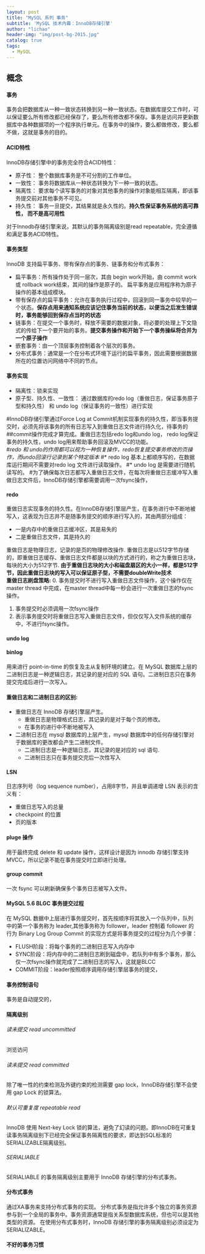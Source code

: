 ```yaml
---
layout: post
title: "MySQL 系列 事务"
subtitle: 'MySQL 技术内幕：InnoDB存储引擎'
author: "lichao"
header-img: "img/post-bg-2015.jpg"
catalog: true
tags:
  - MySQL
---
```


## 概念

#### 事务
事务会把数据库从一种一致状态转换到另一种一致状态。在数据库提交工作时，可以保证要么所有修改都已经保存了，要么所有修改都不保存。事务是访问并更新数据库中各种数据项的一个程序执行单元。在事务中的操作，要么都做修改，要么都不做，这就是事务的目的。
#### ACID特性
InnoDB存储引擎中的事务完全符合ACID特性：
* 原子性： 整个数据库事务是不可分割的工作单位。
* 一致性： 事务将数据库从一种状态转换为下一种一致的状态。
* 隔离性： 要求每个读写事务的对象对其他事务的操作对象能相互隔离，即该事务提交前对其他事务不可见。
* 持久性： 事务一旦提交，其结果就是永久性的。**持久性保证事务系统的高可靠性， 而不是高可用性**

对于Innodb存储引擎来说，其默认的事务隔离级别是read repeatable，完全遵循和满足事务ACID特性。

#### 事务类型
InnoDB 支持扁平事务、带有保存点的事务、链事务和分布式事务：
* 扁平事务：所有操作处于同一层次，其由 begin work开始，由 commit work或 rollback work结束，其间的操作是原子的。
扁平事务是应用程序称为原子操作的基本组成模块。
* 带有保存点的扁平事务：允许在事务执行过程中，回滚到同一事务中较早的一个状态。**保存点用来通知系统应该记住事务当前的状态，以便当之后发生错误时，事务能够回到保存点当时的状态**
* 链事务：在提交一个事务时，释放不需要的数据对象，将必要的处理上下文隐式的传给下一个要开始的事务。**提交事务操作和开始下一个事务操纵将合并为一个原子操作**
* 嵌套事务：由一个顶层事务控制着各个层次的事务。
* 分布式事务：通常是一个在分布式环境下运行的扁平事务，因此需要根据数据所在的位置访问网络中不同的节点。

#### 事务实现
* 隔离性：锁来实现
* 原子型、持久性、一致性： 通过数据库的redo log（重做日志，保证事务原子型和持久性） 和 undo log（保证事务的一致性）进行实现

#InnoDB存储引擎通过Force Log at Commit机制实现事务的持久性，即当事务提交时，必须先将该事务的所有日志写入到重做日志文件进行持久化，待事务的##commit操作完成才算完成。重做日志包括redo log和undo log， redo log保证事务的持久性，undo log用来帮助事务回滚及MVCC的功能。   
#*redo 和 undo的作用都可以视为一种恢复操作，redo恢复提交事务修改的页操作，而undo回滚行记录到某个特定版本*
#* redo log 基本上都顺序写的，在数据库运行期间不需要对redo log 文件进行读取操作。
#* undo log 是需要进行随机读写的。
#为了确保每次日志都写入重做日志文件，在每次将重做日志缓冲写入重做日志文件后，InnoDB存储引擎都需要调用一次fsync操作，
#### redo
重做日志实现事务的持久性。在InnoDB存储引擎层产生，在事务进行中不断地被写入，这表现为日志并不是随事务提交的顺序进行写入的，其由两部分组成： 
* 一是内存中的重做日志缓冲区，其是易失的
* 二是重做日志文件，其是持久的

重做日志是物理日志，记录的是页的物理修改操作. 重做日志是以512字节存储的，即重做日志缓存、重做日志文件都是以块的方式进行的，称之为重做日志块，每块的大小为512字节. **由于重做日志块的大小和磁盘扇区的大小一样，都是512字节，因此重做日志块的写入可以保证原子型，不需要doubleWrite技术**     
**重做日志刷盘策略:**
0. 事务提交时不进行写入重做日志文件操作，这个操作仅在master thread 中完成，在master thread中每一秒会进行一次重做日志的fsync操作。
1. 事务提交时必须调用一次fsync操作
2. 表示事务提交时将重做日志写入重做日志文件，但仅仅写入文件系统的缓存中，不进行fsync操作。

#### undo log

#### binlog
用来进行 point-in-time 的恢复及主从复制环境的建立。在 MySQL 数据库上层的二进制日志是一种逻辑日志，其记录的是对应的 SQL 语句。二进制日志只在事务提交完成后进行一次写入。

#### 重做日志和二进制日志的区别:
  * 重做日志在 InnoDB 存储引擎层产生。
    * 重做日志是物理格式日志，其记录的是对于每个页的修改。
    * 在事务的进行中不断地被写入
  * 二进制日志在 mysql 数据库的上层产生，mysql 数据库中的任何存储引擎对于数据库的更改都会产生二进制文件。
    * 二进制日志是一种逻辑日志，其记录的是对应的 sql 语句.
    * 二进制日志只在事务提交完后一次性写入

#### LSN
日志序列号（log sequence number），占用8字节，并且单调递增
LSN 表示的含义有：
* 重做日志写入的总量
* checkpoint 的位置
* 页的版本

#### pluge 操作
用于最终完成 delete 和 update 操作，这样设计是因为 innodb 存储引擎支持 MVCC，所以记录不能在事务提交时立即进行处理。    


#### group commit
一次 fsync 可以刷新确保多个事务日志被写入文件。

#### MySQL 5.6 BLGC 事务提交过程
在 MySQL 数据中上层进行事务提交时，首先按顺序将其放入一个队列中，队列中的第一个事务称为 leader,其他事务称为 follower，leader 控制着 follower 的行为
Binary Log Group Commit 的实现方式是将事务提交的过程分为几个步骤：
* FLUSH阶段：将每个事务的二进制日志写入内存中
* SYNC阶段：将内存中的二进制日志刷到磁盘中，若队列中有多个事务，那么仅一次fsync操作就完成了二进制日志的写入，这就是BLCC
* COMMIT阶段：leader按照顺序调用存储引擎层事务的提交，

#### 事务控制语句
事务是自动提交的，

#### 隔离级别
###### 读未提交 read uncommitted
浏览访问
###### 读未提交 read committed
除了唯一性的约束检测及外键约束的检测需要 gap lock，InnoDB存储引擎不会使用 gap Lock 的锁算法。

###### 默认可重复度 repeatable read
InnoDB 使用 Next-key Lock 锁的算法，避免了幻读的问题。即InnoDB在可重复读事务隔离级别下已经完全保证事务隔离性的要求，即达到SQL标准的SERIALIZABLE隔离级别。

###### SERIALIABLE
SERIALIABLE 的事务隔离级别主要用于 InnoDB 存储引擎的分布式事务。

#### 分布式事务
通过XA事务来支持分布式事务的实现。
分布式事务是指允许多个独立的事务资源参与到一个全局的事务中。事务资源通常是指关系型数据库系统，但也可以是其他类型的资源。
在使用分布式事务时，InnoDB 存储引擎的事务隔离级别必须设定为SERIALIZABLE。

#### 不好的事务习惯

